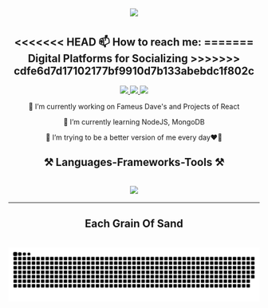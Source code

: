 <h1 align="center">
    <img src="https://readme-typing-svg.herokuapp.com?font=Righteous&size=30&duration=4000&pause=1000&color=2BFAFF&background=0000009F&center=true&vCenter=true&random=false&width=600&height=70&lines=Hola+amigos+o+wait+Hi+there%F0%9F%91%8B%2C;+I'm+Oscar+Gonzalez%E2%9C%A8%F0%9F%A4%93" />
</h1>
<div align="center">
<h2 align="center">
<<<<<<< HEAD
    📫 How to reach me:
=======
    Digital Platforms for Socializing
>>>>>>> cdfe6d7d17102177bf9910d7b133abebdc1f802c
</h2>
</div>
<div align="center"> 
  <a href="https://www.facebook.com/DanielGonzalez0324/">
    <img src="https://img.shields.io/badge/Facebook-facebook?style=for-the-badge&logo=facebook&logoColor=%230866FF&labelColor=white&color=%230866FF&link=https%3A%2F%2Fwww.facebook.com%2FDanielGonzalez0324%2F" />
  </a>
  <a href="https://www.instagram.com/odanielggonzalez/?hl=en">
    <img src="https://img.shields.io/badge/Instagram-instagram?style=for-the-badge&logo=instagram&labelColor=white&color=E4405F&link=https%3A%2F%2Fwww.facebook.com%2FDanielGonzalez0324%2F" />
  </a>
    <a href="https://www.linkedin.com/in/oscar-gonzalez-0a5906121/">
    <img src="https://img.shields.io/badge/Linkedin-linkedin?style=for-the-badge&logo=linkedin&labelColor=%230A66C2&color=%230A66C2&link=https%3A%2F%2Fwww.facebook.com%2FDanielGonzalez0324%2F" />
  </a>
</div>
<div align="center">
    <p align="center">
    🔭 I’m currently working on Fameus Dave's and Projects of React
    <p>
    <p align="center">
    🌱 I’m currently learning NodeJS, MongoDB
    <p>    
    <p align="center">
    🤔 I’m trying to be a better version of me every day❤️‍🔥
    <p>
</div>

<h2 align="center">⚒️ Languages-Frameworks-Tools ⚒️</h2>
<br/>
<div align="center">
    <img src="https://skillicons.dev/icons?i=html,css,tailwind,bootstrap,js,webpack,react,vite" />
    <br>
</div>
<hr/>
<div align="center">
  <h2>Each Grain Of Sand</h2>
  <br>
  <img alt="snake eating my contributions" src="https://raw.githubusercontent.com/oscardokis/oscardokis/output/github-contribution-grid-snake.svg" />
  
  <br/><br/><br/>
</div>
<!--
**oscardokis/oscardokis** is a ✨ _special_ ✨ repository because its `README.md` (this file) appears on your GitHub profile.

Here are some ideas to get you started:

- 🔭 I’m currently working on Fameus Dave's and Projects of React...
- 🌱 I’m currently learning NodeJS, MongoDB...
- 👯 I’m looking to collaborate on ...
- 🤔 I’m looking for help with ...
-->
